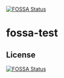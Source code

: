 [![FOSSA Status](https://app.fossa.com/api/projects/git%2Bgithub.com%2Fdaiconnnnnnn%2Ffossa-test.svg?type=shield)](https://app.fossa.com/projects/git%2Bgithub.com%2Fdaiconnnnnnn%2Ffossa-test?ref=badge_shield)

# fossa-test

## License
[![FOSSA Status](https://app.fossa.com/api/projects/git%2Bgithub.com%2Fdaiconnnnnnn%2Ffossa-test.svg?type=large)](https://app.fossa.com/projects/git%2Bgithub.com%2Fdaiconnnnnnn%2Ffossa-test?ref=badge_large)